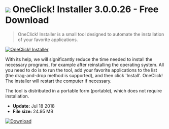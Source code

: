 # ![](https://cdn.softexe.net/static/icon/9/oneclick-installer-10038.png) OneClick! Installer 3.0.0.26 - Free Download

> OneClick! Installer is a small tool designed to automate the installation of your favorite applications.

[![OneClick! Installer](https://gallery.dpcdn.pl/imgc/Tools/76032/g_-_420x350_1.5_-_x20170530203230_0.jpg)](https://softexe.net/win/system/other/oneclick-installer:pRRch.html)

With its help, we will significantly reduce the time needed to install the necessary programs, for example after reinstalling the operating system. All you need to do is to run the tool, add your favorite applications to the list (the drag-and-drop method is supported), and then click 'Install'. OneClick! The installer will restart the computer if necessary.
 
 The tool is distributed in a portable form (portable), which does not require installation.


- **Update:** Jul 18 2018
- **File size:** 24.95 MB

[![Download](https://cdn.softexe.net/static/img/download.png)](https://softexe.net/win/system/other/oneclick-installer:pRRch.html)

